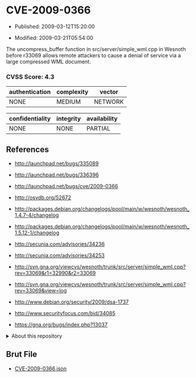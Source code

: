 # CVE-2009-0366

- Published: 2009-03-12T15:20:00

- Modified: 2009-03-21T05:54:00

The uncompress_buffer function in src/server/simple_wml.cpp in Wesnoth before r33069 allows remote attackers to cause a denial of service via a large compressed WML document.

### CVSS Score: **4.3**

| authentication | complexity | vector |
| --- | --- | --- |
| NONE | MEDIUM | NETWORK |

| confidentiality | integrity | availability |
| --- | --- | --- |
| NONE | NONE | PARTIAL |

## References

* http://launchpad.net/bugs/335089

* http://launchpad.net/bugs/336396

* http://launchpad.net/bugs/cve/2009-0366

* http://osvdb.org/52672

* http://packages.debian.org/changelogs/pool/main/w/wesnoth/wesnoth_1.4.7-4/changelog

* http://packages.debian.org/changelogs/pool/main/w/wesnoth/wesnoth_1.5.12-1/changelog

* http://secunia.com/advisories/34236

* http://secunia.com/advisories/34253

* http://svn.gna.org/viewcvs/wesnoth/trunk/src/server/simple_wml.cpp?rev=33069&r1=32990&r2=33069

* http://svn.gna.org/viewcvs/wesnoth/trunk/src/server/simple_wml.cpp?rev=33069&view=log

* http://www.debian.org/security/2009/dsa-1737

* http://www.securityfocus.com/bid/34085

* https://gna.org/bugs/index.php?13037

<details>
<summary>About this repository</summary> 

  This repository is part of the project [Live Hack CVE](https://github.com/Live-Hack-CVE). Main website can be found [www.live-hack.org](https://www.live-hack.org) 
  
  Made by [Sn0wAlice](https://github.com/Sn0wAlice) for the people that care about security and need to have a feed of the latest CVEs. Hope you enjoy it, don't forget to star the repo and follow me on [Twitter](https://twitter.com/Sn0wAlice) and [Github](https://github.com/Sn0wAlice). And that is my [personnal website](https://www.alice-snow.me/)

  - [Home Page](https://github.com/Live-Hack-CVE)
  - [Framework](https://github.com/Live-Hack-CVE/cve-framework)
  - [CVE database](https://github.com/Live-Hack-CVE/full_database)
  - [Changelog](https://github.com/Live-Hack-CVE/Changelog)
</details>

## Brut File

* [CVE-2009-0366.json](https://raw.githubusercontent.com/Live-Hack-CVE/full_database/main/cves/2009/CVE-2009-0366.json)

